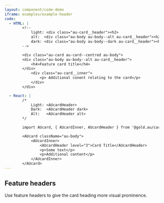 ```yaml
---
layout: component/code-demo
iframe: examples/example-header
code:
  - HTML: |
        <!-- 
            light: <div class="au-card__header"><h2>
            alt:  <div class="au-body au-body--alt au-card__header"><h2>...</h2></div>
            dark: <div class="au-body au-body--dark au-card__header"><h2>...</h2></div>
        -->

        <div class="au-card au-card--centred au-body">
        <div class="au-body au-body--alt au-card__header">
            <h4>Feature card title</h4>
        </div>
            <div class="au-card__inner">
                <p> Additional conent relating to the card</p>
            </div>
        </div>

  - React: |
        /*
            Light: <AUcardHeader>
            Dark:  <AUcardHeader dark>
            Alt:   <AUcardHeader alt>
        */

        import AUcard, { AUcardInner, AUcardHeader } from '@gold.au/card';

        <AUcard className="au-body">
            <AUcardInner>
                <AUcardHeader level="3">Card Title</AUcardHeader>
                <p>Some text</p>
                <p>Additional content</p>
            </AUcardInner>
        </AUcard>
---
```

## Feature headers

Use feature headers to give the card heading more visual prominence.
